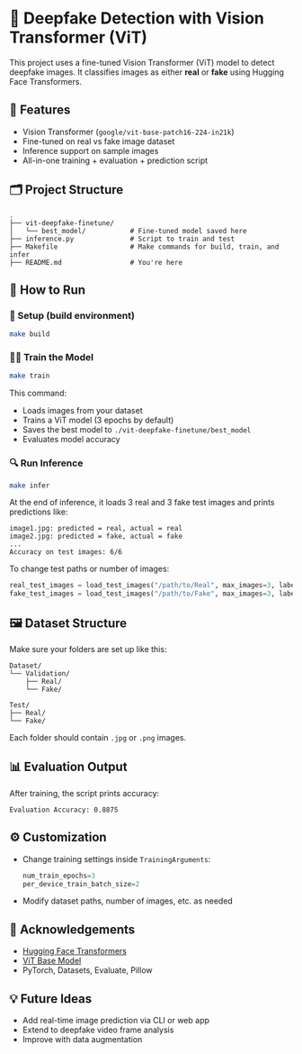# 🧠 Deepfake Detection with Vision Transformer (ViT)

This project uses a fine-tuned Vision Transformer (ViT) model to detect deepfake images. It classifies images as either **real** or **fake** using Hugging Face Transformers.

## 🚀 Features

- Vision Transformer (`google/vit-base-patch16-224-in21k`)
- Fine-tuned on real vs fake image dataset
- Inference support on sample images
- All-in-one training + evaluation + prediction script

## 🗂️ Project Structure

```
.
├── vit-deepfake-finetune/
│   └── best_model/           # Fine-tuned model saved here
├── inference.py              # Script to train and test
├── Makefile                  # Make commands for build, train, and infer
├── README.md                 # You're here
```

## 🏁 How to Run

### 🔧 Setup (build environment)

```bash
make build
```

### 🏋️‍♂️ Train the Model

```bash
make train
```

This command:
- Loads images from your dataset
- Trains a ViT model (3 epochs by default)
- Saves the best model to `./vit-deepfake-finetune/best_model`
- Evaluates model accuracy

### 🔍 Run Inference

```bash
make infer
```

At the end of inference, it loads 3 real and 3 fake test images and prints predictions like:

```
image1.jpg: predicted = real, actual = real
image2.jpg: predicted = fake, actual = fake
...
Accuracy on test images: 6/6
```

To change test paths or number of images:

```python
real_test_images = load_test_images("/path/to/Real", max_images=3, label=0)
fake_test_images = load_test_images("/path/to/Fake", max_images=3, label=1)
```

## 🖼️ Dataset Structure

Make sure your folders are set up like this:

```
Dataset/
└── Validation/
    ├── Real/
    └── Fake/

Test/
├── Real/
└── Fake/
```

Each folder should contain `.jpg` or `.png` images.

## 📊 Evaluation Output

After training, the script prints accuracy:

```
Evaluation Accuracy: 0.8875
```

## ⚙️ Customization

- Change training settings inside `TrainingArguments`:
  ```python
  num_train_epochs=3
  per_device_train_batch_size=2
  ```

- Modify dataset paths, number of images, etc. as needed

## 🙏 Acknowledgements

- [Hugging Face Transformers](https://huggingface.co/transformers/)
- [ViT Base Model](https://huggingface.co/google/vit-base-patch16-224-in21k)
- PyTorch, Datasets, Evaluate, Pillow

## 💡 Future Ideas

- Add real-time image prediction via CLI or web app
- Extend to deepfake video frame analysis
- Improve with data augmentation
